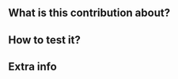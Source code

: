 ## What is this contribution about?

<!-- Write a small text about what and why you are doing what you are doing -->

## How to test it?

<!-- Add the steps for the reviewer to test your feature/bug fix -->

## Extra info

<!-- Add some more extra info about your PR, like screenshots, nice gifs etc -->
